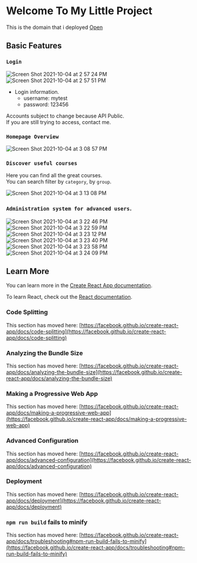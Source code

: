 # Welcome To My Little Project

This is the domain that i deployed [Open](https://leecuong2k-demo-vivi.netlify.app)

## Basic Features

### `Login`

![Screen Shot 2021-10-04 at 2 57 24 PM](https://user-images.githubusercontent.com/59287305/135814615-0a5fbfdd-b6ec-49c8-b4b9-088807fdee76.png)
![Screen Shot 2021-10-04 at 2 57 51 PM](https://user-images.githubusercontent.com/59287305/135814704-07697eef-d4c9-4830-93e2-4e9cfe195d67.png)

- Login information.
  + username: mytest
  + password: 123456

Accounts subject to change because API Public.\
If you are still trying to access, contact me.

### `Homepage Overview`

![Screen Shot 2021-10-04 at 3 08 57 PM](https://user-images.githubusercontent.com/59287305/135816014-a48644c3-e829-44d4-9de0-476059617bcd.png)


### `Discover useful courses`

Here you can find all the great courses.\
You can search filter by `category`, by `group`.

![Screen Shot 2021-10-04 at 3 13 08 PM](https://user-images.githubusercontent.com/59287305/135816932-523a0a6d-29e1-469d-bf5d-e16e677fc463.png)


### `Administration system for advanced users`.

![Screen Shot 2021-10-04 at 3 22 46 PM](https://user-images.githubusercontent.com/59287305/135818066-1f231593-6e67-4fc5-852a-3706fd413a0c.png)
![Screen Shot 2021-10-04 at 3 22 59 PM](https://user-images.githubusercontent.com/59287305/135818076-7f9ddc81-76bc-434e-8587-6820240d8a79.png)
![Screen Shot 2021-10-04 at 3 23 12 PM](https://user-images.githubusercontent.com/59287305/135818081-1b3e166f-f54a-42a7-955f-6b7b493952e9.png)
![Screen Shot 2021-10-04 at 3 23 40 PM](https://user-images.githubusercontent.com/59287305/135818098-4eccf8f3-3080-41bc-8293-be8a3d9b576f.png)
![Screen Shot 2021-10-04 at 3 23 58 PM](https://user-images.githubusercontent.com/59287305/135818109-c8c79f2d-a705-4b78-be48-cac82332fd59.png)
![Screen Shot 2021-10-04 at 3 24 09 PM](https://user-images.githubusercontent.com/59287305/135818117-8baf4369-5a83-4929-b44a-b2b860400105.png)

## Learn More

You can learn more in the [Create React App documentation](https://facebook.github.io/create-react-app/docs/getting-started).

To learn React, check out the [React documentation](https://reactjs.org/).

### Code Splitting

This section has moved here: [https://facebook.github.io/create-react-app/docs/code-splitting](https://facebook.github.io/create-react-app/docs/code-splitting)

### Analyzing the Bundle Size

This section has moved here: [https://facebook.github.io/create-react-app/docs/analyzing-the-bundle-size](https://facebook.github.io/create-react-app/docs/analyzing-the-bundle-size)

### Making a Progressive Web App

This section has moved here: [https://facebook.github.io/create-react-app/docs/making-a-progressive-web-app](https://facebook.github.io/create-react-app/docs/making-a-progressive-web-app)

### Advanced Configuration

This section has moved here: [https://facebook.github.io/create-react-app/docs/advanced-configuration](https://facebook.github.io/create-react-app/docs/advanced-configuration)

### Deployment

This section has moved here: [https://facebook.github.io/create-react-app/docs/deployment](https://facebook.github.io/create-react-app/docs/deployment)

### `npm run build` fails to minify

This section has moved here: [https://facebook.github.io/create-react-app/docs/troubleshooting#npm-run-build-fails-to-minify](https://facebook.github.io/create-react-app/docs/troubleshooting#npm-run-build-fails-to-minify)
